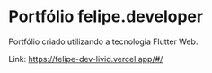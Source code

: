# Portfólio felipe.developer

Portfólio criado utilizando a tecnologia Flutter Web.

Link: https://felipe-dev-livid.vercel.app/#/
